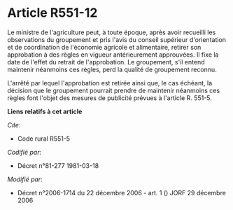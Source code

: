 # Article R551-12

Le ministre de l'agriculture peut, à toute époque, après avoir recueilli les observations du groupement et pris l'avis du
conseil supérieur d'orientation et de coordination de l'économie agricole et alimentaire, retirer son approbation à des
règles en vigueur antérieurement approuvées. Il fixe la date de l'effet du retrait de l'approbation. Le groupement, s'il
entend maintenir néanmoins ces règles, perd la qualité de groupement reconnu.

L'arrêté par lequel l'approbation est retirée ainsi que, le cas échéant, la décision que le groupement pourrait prendre de
maintenir néanmoins ces règles font l'objet des mesures de publicité prévues à l'article R. 551-5.

**Liens relatifs à cet article**

_Cite_:

  - Code rural R551-5

_Codifié par_:

  - Décret n°81-277 1981-03-18

_Modifié par_:

  - Décret n°2006-1714 du 22 décembre 2006 - art. 1 () JORF 29 décembre 2006
